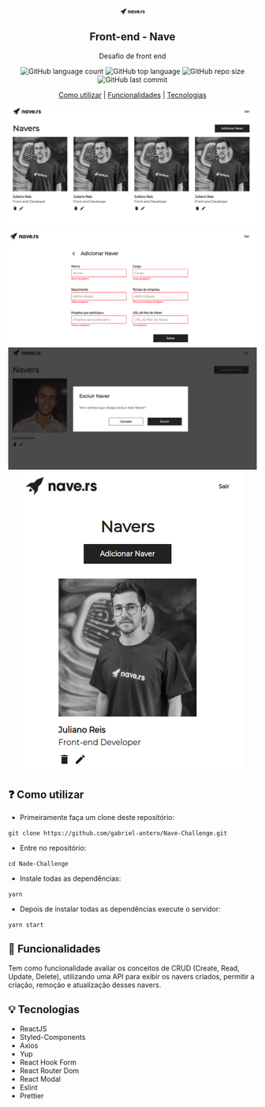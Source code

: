 <p align="center">
  <img width="200" 
  alt="Nave" 
  src="https://github.com/gabriel-antero/Nave-Challenge/blob/master/assets/logo.svg"
  style="max-width:10%;">
</p>
 
<h2 align="center">
   Front-end - Nave
</h2> 

<p align="center">
  Desafio de front end
</p>

<p align="center">
  <img alt="GitHub language count" src="https://img.shields.io/github/languages/count/gabriel-antero/Nave-Challenge">
  <img alt="GitHub top language" src="https://img.shields.io/github/languages/top/gabriel-antero/Nave-Challenge"> 
  <img alt="GitHub repo size" src="https://img.shields.io/github/repo-size/gabriel-antero/Nave-Challenge">
  <img alt="GitHub last commit" src="https://img.shields.io/github/last-commit/gabriel-antero/Nave-Challenge">
</p>

<p align="center">
  <a href="https://github.com/gabriel-antero/Nave-Challenge#question-como-utilizar">Como utilizar<a/> |
  <a href="https://github.com/gabriel-antero/Nave-Challenge#rocket-funcionalidades">Funcionalidades<a/> |
  <a href="https://github.com/gabriel-antero/Nave-Challenge#rocket-tecnologias">Tecnologias<a/>
</p>
    
<p align="center">
  <img  alt="Desktop DashboardScreen" src="https://github.com/gabriel-antero/Nave-Challenge/blob/master/assets/homeScreen.png">
  <img  alt="Desktop Add Screen" src="https://github.com/gabriel-antero/Nave-Challenge/blob/master/assets/addNaver.png">
  <img  alt="Desktop Delete Screen" src="https://github.com/gabriel-antero/Nave-Challenge/blob/master/assets/deleteNaver.png">
  <img  alt="Mobile Screen" src="https://github.com/gabriel-antero/Nave-Challenge/blob/master/assets/mobileScreen.png"> 
</p>
    
## :question: Como utilizar

 - Primeiramente faça um clone deste repositório:
  
  ```git clone https://github.com/gabriel-antero/Nave-Challenge.git```
  
 - Entre no repositório:
  
  ```cd Nade-Challenge```

 - Instale todas as dependências:
  
  ```yarn```
  
 - Depois de instalar todas as dependências execute o servidor:
  
  ```yarn start```
  
## :rocket: Funcionalidades
  
  Tem como funcionalidade avaliar os conceitos de CRUD (Create, Read, Update, Delete), utilizando uma API para exibir os navers criados, permitir a criação, remoção e atualização desses navers.
  
## :bulb: Tecnologias
  - ReactJS
  - Styled-Components
  - Axios
  - Yup
  - React Hook Form
  - React Router Dom
  - React Modal
  - Eslint
  - Prettier
  
